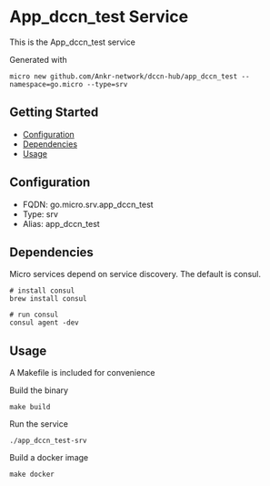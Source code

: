 # App_dccn_test Service

This is the App_dccn_test service

Generated with

```
micro new github.com/Ankr-network/dccn-hub/app_dccn_test --namespace=go.micro --type=srv
```

## Getting Started

- [Configuration](#configuration)
- [Dependencies](#dependencies)
- [Usage](#usage)

## Configuration

- FQDN: go.micro.srv.app_dccn_test
- Type: srv
- Alias: app_dccn_test

## Dependencies

Micro services depend on service discovery. The default is consul.

```
# install consul
brew install consul

# run consul
consul agent -dev
```

## Usage

A Makefile is included for convenience

Build the binary

```
make build
```

Run the service
```
./app_dccn_test-srv
```

Build a docker image
```
make docker
```